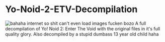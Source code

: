 # Yo-Noid-2-ETV-Decompilation
![bahaha internet so shit can't even load images fucken bozo](https://static.tvtropes.org/pmwiki/pub/images/6gc_ew.png)
A full decompilation of Yo! Noid 2: Enter The Void with the original files in it's full quality glory. Also decompiled by a stupid dumbass 13 year old child haha

